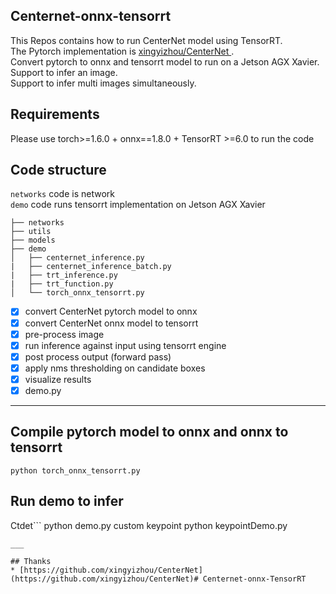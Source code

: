 ## Centernet-onnx-tensorrt 
This Repos contains how to run CenterNet model using TensorRT.  
The Pytorch implementation is [xingyizhou/CenterNet ](https://github.com/xingyizhou/CenterNet).  
Convert pytorch to onnx and tensorrt model to run on a Jetson AGX Xavier.  
Support to infer an image.  
Support to infer multi images simultaneously.

## Requirements 
Please use torch>=1.6.0 + onnx==1.8.0 + TensorRT >=6.0 to run the code

## Code structure 
`networks` code is network  
`demo` code runs tensorrt implementation on Jetson AGX Xavier
```
├── networks
├── utils
├── models
├── demo
│   ├── centernet_inference.py
|   ├── centernet_inference_batch.py
|   ├── trt_inference.py
|   ├── trt_function.py
│   └── torch_onnx_tensorrt.py
```

- [x] convert CenterNet pytorch model to onnx
- [x] convert CenterNet onnx model to tensorrt
- [x] pre-process image 
- [x] run inference against input using tensorrt engine
- [x] post process output (forward pass)
- [x] apply nms thresholding on candidate boxes
- [x] visualize results
- [x] demo.py

___
## Compile pytorch model to onnx and onnx to tensorrt
```
python torch_onnx_tensorrt.py

```


## Run demo to infer 
Ctdet```
python demo.py
custom keypoint
python keypointDemo.py
```
___

## Thanks
* [https://github.com/xingyizhou/CenterNet](https://github.com/xingyizhou/CenterNet)# Centernet-onnx-TensorRT
